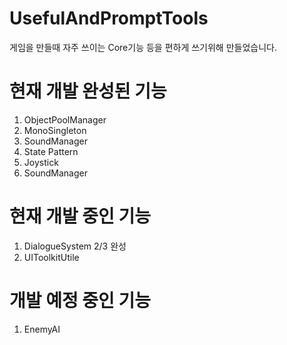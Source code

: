 UsefulAndPromptTools
==============
게임을 만들때 자주 쓰이는 Core기능 등을 편하게 쓰기위해 만들었습니다. 


# 현재 개발 완성된 기능
1. ObjectPoolManager
2. MonoSingleton
3. SoundManager
4. State Pattern
5. Joystick
6. SoundManager

# 현재 개발 중인 기능
1. DialogueSystem 2/3 완성
2. UIToolkitUtile

# 개발 예정 중인 기능
1. EnemyAI
